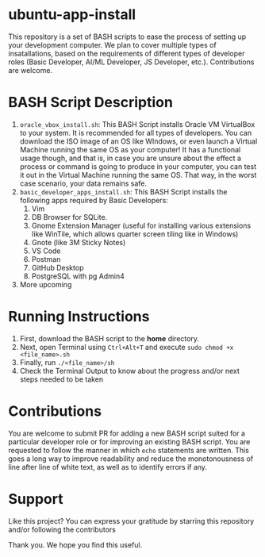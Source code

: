 # ubuntu-app-install
This repository is a set of BASH scripts to ease the process of setting up your development computer. We plan to cover multiple types of insatallations, based on the requirements of different types of developer roles (Basic Developer, AI/ML Developer, JS Developer, etc.). Contributions are welcome.

# BASH Script Description
1. ```oracle_vbox_install.sh```: This BASH Script installs Oracle VM VirtualBox to your system. It is recommended for all types of developers. You can download the ISO image of an OS like WIndows, or even launch a Virtual Machine running the same OS as your computer! It has a functional usage though, and that is, in case you are unsure about the effect a process or command is going to produce in your computer, you can test it out in the Virtual Machine running the same OS. That way, in the worst case scenario, your data remains safe.
2. ```basic_developer_apps_install.sh```: This BASH Script installs the following apps required by Basic Developers:
   1. Vim
   2. DB Browser for SQLite.
   3. Gnome Extension Manager (useful for installing various extensions like WinTile, which allows quarter screen tiling like in Windows)
   4. Gnote (like 3M Sticky Notes)
   5. VS Code
   6. Postman
   7. GitHub Desktop
   8. PostgreSQL with pg Admin4
3. More upcoming

# Running Instructions
1. First, download the BASH script to the **home** directory.
2. Next, open Terminal using ```Ctrl+Alt+T``` and execute ```sudo chmod +x <file_name>.sh```
3. Finally, run ```./<file_name>/sh```
4. Check the Terminal Output to know about the progress and/or next steps needed to be taken

# Contributions
You are welcome to submit PR for adding a new BASH script suited for a particular developer role or for improving an existing BASH script. You are requested to follow the manner in which ```echo``` statements are written. This goes a long way to improve readability and reduce the monotonousness of line after line of white text, as well as to identify errors if any.

# Support
Like this project? You can express your gratitude by starring this repository and/or following the contributors

Thank you. We hope you find this useful.
